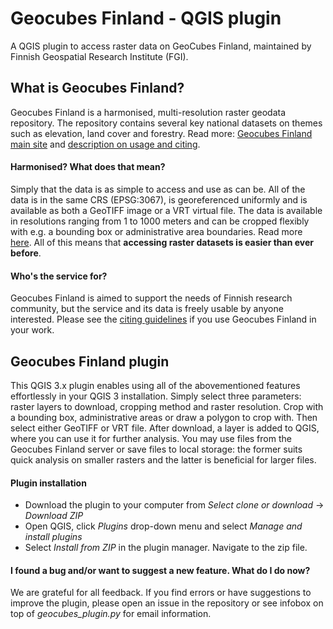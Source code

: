 # Geocubes Finland - QGIS plugin
A QGIS plugin to access raster data on GeoCubes Finland, maintained by Finnish Geospatial Research Institute (FGI).

## What is Geocubes Finland?
Geocubes Finland is a harmonised, multi-resolution raster geodata repository. The repository contains several key national datasets on themes such as elevation, land cover and forestry. Read more: [Geocubes Finland main site](http://86.50.168.160/geocubes) and [description on usage and citing](https://github.com/geoportti/GeoCubes).
#### Harmonised? What does that mean?
Simply that the data is as simple to access and use as can be. All of the data is in the same CRS (EPSG:3067), is georeferenced uniformly and is available as both a GeoTIFF image or a VRT virtual file. The data is available in resolutions ranging from 1 to 1000 meters and can be cropped flexibly with e.g. a bounding box or administrative area boundaries. Read more [here](http://86.50.168.160/geocubes/description/).
All of this means that **accessing raster datasets is easier than ever before**.
#### Who's the service for?
Geocubes Finland is aimed to support the needs of Finnish research community, but the service and its data is freely usable by anyone interested. Please see the [citing guidelines](https://github.com/geoportti/GeoCubes#usage-and-citing) if you use Geocubes Finland in your work.

## Geocubes Finland plugin
This QGIS 3.x plugin enables using all of the abovementioned features effortlessly in your QGIS 3 installation. Simply select three parameters: raster layers to download, cropping method and raster resolution. Crop with a bounding box, administrative areas or draw a polygon to crop with. Then select either GeoTIFF or VRT file. After download, a layer is added to QGIS, where you can use it for further analysis. You may use files from the Geocubes Finland server or save files to local storage: the former suits quick analysis on smaller rasters and the latter is beneficial for larger files.
#### Plugin installation
- Download the plugin to your computer from *Select clone or download* -> *Download ZIP*
- Open QGIS, click *Plugins* drop-down menu and select *Manage and install plugins*
- Select *Install from ZIP* in the plugin manager. Navigate to the zip file.
#### I found a bug and/or want to suggest a new feature. What do I do now?
We are grateful for all feedback. If you find errors or have suggestions to improve the plugin, please open an issue in the repository or see infobox on top of *geocubes_plugin.py* for email information.
